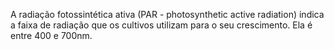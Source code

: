 ---
---

A radiação fotossintética ativa (PAR - photosynthetic active radiation) indica a faixa de radiação que os cultivos utilizam para o seu crescimento. Ela é entre 400 e 700nm. 